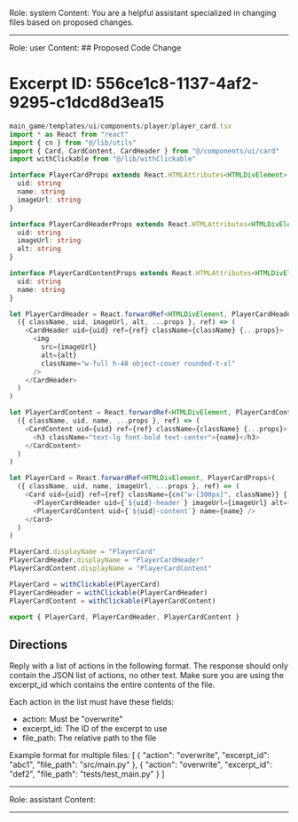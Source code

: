 Role: system
Content: You are a helpful assistant specialized in changing files based on proposed changes.
__________________
Role: user
Content: ## Proposed Code Change
# Excerpt ID: 556ce1c8-1137-4af2-9295-c1dcd8d3ea15
```typescript
main_game/templates/ui/components/player/player_card.tsx
import * as React from "react"
import { cn } from "@/lib/utils"
import { Card, CardContent, CardHeader } from "@/components/ui/card"
import withClickable from "@/lib/withClickable"

interface PlayerCardProps extends React.HTMLAttributes<HTMLDivElement> {
  uid: string
  name: string
  imageUrl: string
}

interface PlayerCardHeaderProps extends React.HTMLAttributes<HTMLDivElement> {
  uid: string
  imageUrl: string
  alt: string
}

interface PlayerCardContentProps extends React.HTMLAttributes<HTMLDivElement> {
  uid: string
  name: string
}

let PlayerCardHeader = React.forwardRef<HTMLDivElement, PlayerCardHeaderProps>(
  ({ className, uid, imageUrl, alt, ...props }, ref) => (
    <CardHeader uid={uid} ref={ref} className={className} {...props}>
      <img 
        src={imageUrl}
        alt={alt}
        className="w-full h-48 object-cover rounded-t-xl"
      />
    </CardHeader>
  )
)

let PlayerCardContent = React.forwardRef<HTMLDivElement, PlayerCardContentProps>(
  ({ className, uid, name, ...props }, ref) => (
    <CardContent uid={uid} ref={ref} className={className} {...props}>
      <h3 className="text-lg font-bold text-center">{name}</h3>
    </CardContent>
  )
)

let PlayerCard = React.forwardRef<HTMLDivElement, PlayerCardProps>(
  ({ className, uid, name, imageUrl, ...props }, ref) => (
    <Card uid={uid} ref={ref} className={cn("w-[300px]", className)} {...props}>
      <PlayerCardHeader uid={`${uid}-header`} imageUrl={imageUrl} alt={name} />
      <PlayerCardContent uid={`${uid}-content`} name={name} />
    </Card>
  )
)

PlayerCard.displayName = "PlayerCard"
PlayerCardHeader.displayName = "PlayerCardHeader"
PlayerCardContent.displayName = "PlayerCardContent"

PlayerCard = withClickable(PlayerCard)
PlayerCardHeader = withClickable(PlayerCardHeader)
PlayerCardContent = withClickable(PlayerCardContent)

export { PlayerCard, PlayerCardHeader, PlayerCardContent }
```

## Directions
Reply with a list of actions in the following format. The response should only contain the JSON list of actions, no other text.
Make sure you are using the excerpt_id which contains the entire contents of the file.

Each action in the list must have these fields:
- action: Must be "overwrite"
- excerpt_id: The ID of the excerpt to use
- file_path: The relative path to the file

Example format for multiple files:
[
    {
        "action": "overwrite",
        "excerpt_id": "abc1",
        "file_path": "src/main.py"
    },
    {
        "action": "overwrite",
        "excerpt_id": "def2",
        "file_path": "tests/test_main.py"
    }
]
__________________
Role: assistant
Content: 
__________________
